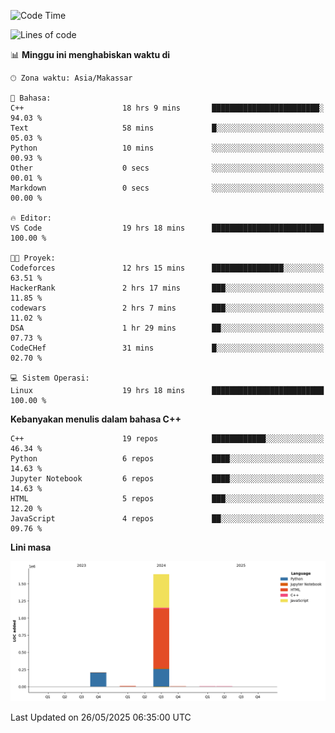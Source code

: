 <!--START_SECTION:waka-->
![Code Time](http://img.shields.io/badge/Code%20Time-235%20hrs%2025%20mins-blue)

![Lines of code](https://img.shields.io/badge/Sejak%20Hello%20World%20aku%20telah%20menulis-1.9%20million%20baris%20kode-blue)

📊 **Minggu ini menghabiskan waktu di** 

```text
🕑︎ Zona waktu: Asia/Makassar

💬 Bahasa: 
C++                      18 hrs 9 mins       ████████████████████████░   94.03 % 
Text                     58 mins             █░░░░░░░░░░░░░░░░░░░░░░░░   05.03 % 
Python                   10 mins             ░░░░░░░░░░░░░░░░░░░░░░░░░   00.93 % 
Other                    0 secs              ░░░░░░░░░░░░░░░░░░░░░░░░░   00.01 % 
Markdown                 0 secs              ░░░░░░░░░░░░░░░░░░░░░░░░░   00.00 % 

🔥 Editor: 
VS Code                  19 hrs 18 mins      █████████████████████████   100.00 % 

🐱‍💻 Proyek: 
Codeforces               12 hrs 15 mins      ████████████████░░░░░░░░░   63.51 % 
HackerRank               2 hrs 17 mins       ███░░░░░░░░░░░░░░░░░░░░░░   11.85 % 
codewars                 2 hrs 7 mins        ███░░░░░░░░░░░░░░░░░░░░░░   11.02 % 
DSA                      1 hr 29 mins        ██░░░░░░░░░░░░░░░░░░░░░░░   07.73 % 
CodeCHef                 31 mins             █░░░░░░░░░░░░░░░░░░░░░░░░   02.70 % 

💻 Sistem Operasi: 
Linux                    19 hrs 18 mins      █████████████████████████   100.00 % 
```

**Kebanyakan menulis dalam bahasa C++** 

```text
C++                      19 repos            ████████████░░░░░░░░░░░░░   46.34 % 
Python                   6 repos             ████░░░░░░░░░░░░░░░░░░░░░   14.63 % 
Jupyter Notebook         6 repos             ████░░░░░░░░░░░░░░░░░░░░░   14.63 % 
HTML                     5 repos             ███░░░░░░░░░░░░░░░░░░░░░░   12.20 % 
JavaScript               4 repos             ██░░░░░░░░░░░░░░░░░░░░░░░   09.76 % 
```



**Lini masa**

![Lines of Code chart](https://raw.githubusercontent.com/yusuf601/yusuf601/main/assets/bar_graph.png)


 Last Updated on 26/05/2025 06:35:00 UTC
<!--END_SECTION:waka-->
